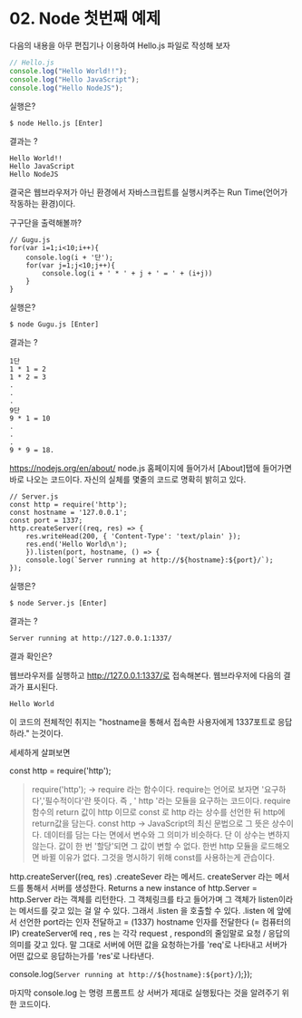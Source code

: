 # 02. Node 첫번째 예제

다음의 내용을 아무 편집기나 이용하여 Hello.js 파일로 작성해 보자  

```javascript
// Hello.js
console.log("Hello World!!");
console.log("Hello JavaScript");
console.log("Hello NodeJS");
```

실행은?

```
$ node Hello.js [Enter]
```

결과는 ?

```
Hello World!!  
Hello JavaScript  
Hello NodeJS  
```

결국은 웹브라우저가 아닌 환경에서 자바스크립트를 실행시켜주는 Run Time(언어가 작동하는 환경)이다.

구구단을 출력해볼까?

```
// Gugu.js
for(var i=1;i<10;i++){
	console.log(i + '단');
	for(var j=1;j<10;j++){
		console.log(i + ' * ' + j + ' = ' + (i+j))
	}
}
```

실행은?

```
$ node Gugu.js [Enter]
```

결과는 ?

```
1단
1 * 1 = 2
1 * 2 = 3
.
.
.
9단
9 * 1 = 10
.
.
.
9 * 9 = 18.

```



https://nodejs.org/en/about/
node.js 홈페이지에 들어가서 [About]탭에 들어가면 바로 나오는 코드이다.
자신의 실체를 몇줄의 코드로 명확히 밝히고 있다.

```
// Server.js
const http = require('http');
const hostname = '127.0.0.1';
const port = 1337;
http.createServer((req, res) => {
	res.writeHead(200, { 'Content-Type': 'text/plain' });
	res.end('Hello World\n');
	}).listen(port, hostname, () => {
	console.log(`Server running at http://${hostname}:${port}/`);
});
```

실행은?

```
$ node Server.js [Enter]
```

결과는 ?

```
Server running at http://127.0.0.1:1337/
```

결과 확인은?  

웹브라우저를 실행하고 http://127.0.0.1:1337/로 접속해본다. 웹브라우저에 다음의 결과가 표시된다.

```
Hello World
```



이 코드의 전체적인 취지는 "hostname을 통해서 접속한 사용자에게 1337포트로 응답하라." 는것이다.

세세하게 살펴보면

const http = require('http');
> require('http');
> -> require 라는 함수이다. require는 언어로 보자면 '요구하다','필수적이다'란 뜻이다.
> 즉 , ' http '라는 모듈을 요구하는 코드이다.
> require 함수의 return 값이 http 이므로
> const 로 http 라는 상수를 선언한 뒤 http에 return값을 담는다.
> const http
> -> JavaScript의 최신 문법으로 그 뜻은 상수이다. 데이터를 담는 다는 면에서 변수와 그 의미가 비슷하다.
> 단 이 상수는 변하지 않는다. 값이 한 번 '할당'되면 그 값이 변할 수 없다.
> 한번 http 모듈을 로드해오면 바뀔 이유가 없다.
> 그것을 명시하기 위해 const를 사용하는게 관습이다.



http.createServer((req, res)
.createSever 라는 메서드. 
createServer 라는 메서드를 통해서 서버를 생성한다.
Returns a new instance of http.Server  = http.Server 라는 객체를 리턴한다.
그 객체링크를 타고 들어가며 그 객체가 listen이라는 메서드를 갖고 있는 걸 알 수 있다.
그래서 .listen 을 호출할 수 있다.
.listen 에 앞에서 선언한 port라는 인자 전달하고  = (1337)
hostname 인자를 전달한다 (= 컴퓨터의 IP)
createServer에 req , res 는
각각 request , respond의 줄임말로 요청 / 응답의 의미를 갖고 있다.
말 그대로 서버에 어떤 값을 요청하는가를 'req'로 나타내고
서버가 어떤 값으로 응답하는가를 'res'로 나타낸다.

console.log(`Server running at http://${hostname}:${port}/`);});

마지막 console.log 는 명령 프롬프트 상 서버가 제대로 실행됬다는 것을 알려주기 위한 코드이다.



